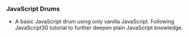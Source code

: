 ### JavaScript Drums

* A basic JavaScript drum using only vanilla JavaScript. Following JavaScript30 tutorial to further deepen plain JavaScript knowledge.